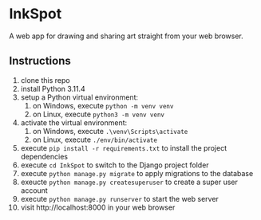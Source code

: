 # InkSpot
A web app for drawing and sharing art straight from your web browser.


## Instructions
01. clone this repo
02. install Python 3.11.4
03. setup a Python virtual environment:
    1. on Windows, execute `python -m venv venv`
    2. on Linux, execute `python3 -m venv venv`
04. activate the virtual environment:
    1. on Windows, execute `.\venv\Scripts\activate`
    2. on Linux, execute `./env/bin/activate`
05. execute `pip install -r requirements.txt` to install the project dependencies
06. execute `cd InkSpot` to switch to the Django project folder
07. execute `python manage.py migrate` to apply migrations to the database
08. exeucte `python manage.py createsuperuser` to create a super user account
09. execute `python manage.py runserver` to start the web server
10. visit http://localhost:8000 in your web browser
